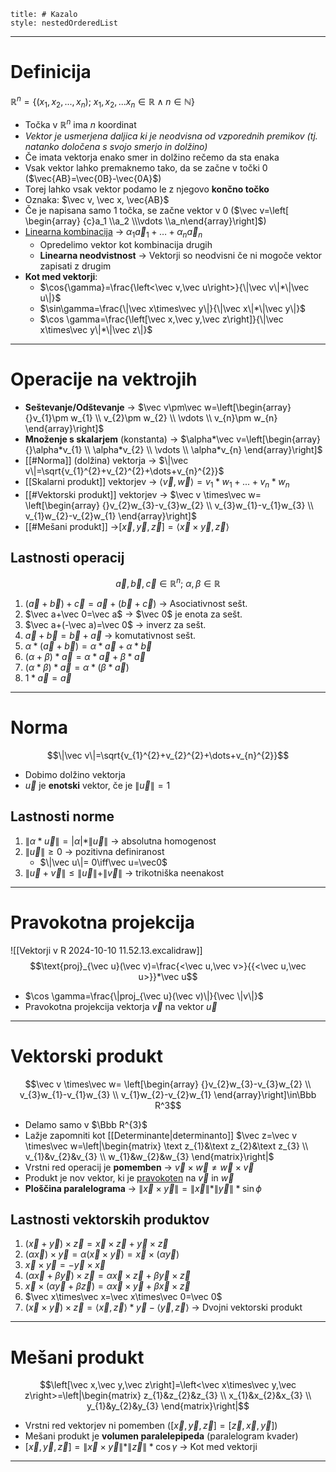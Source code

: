 ```table-of-contents
title: # Kazalo
style: nestedOrderedList
```

---
# Definicija
$\mathbb{R}^{n}=\left\{(x_{1}, x_{2},..., x_{n});\ x_{1}, x_{2},... x_{n} \in \mathbb R \land n\in \mathbb N\right\}$
- Točka v $\mathbb R^n$ ima $n$ koordinat
- *Vektor je usmerjena daljica ki je neodvisna od vzporednih premikov (tj. natanko določena s svojo smerjo in dolžino)*
- Če imata vektorja enako smer in dolžino rečemo da sta enaka
- Vsak vektor lahko premaknemo tako, da se začne v točki $0$ ($\vec{AB}=\vec{0B}-\vec{0A}$)
- Torej lahko vsak vektor podamo le z njegovo **končno točko**
- Oznaka: $\vec v, \vec x, \vec{AB}$
- Če je napisana samo 1 točka, se začne vektor v 0 ($\vec v=\left[  \begin{array} {c}a_1 \\a_2 \\\vdots \\a_n\end{array}\right]$)
- <u>Linearna kombinacija</u> -> $\alpha_{1}\vec a_{1}+\dots+\alpha_{n}\vec a_{n}$
	- Opredelimo vektor kot kombinacija drugih
	- **Linearna neodvistnost** -> Vektorji so neodvisni če ni mogoče vektor zapisati z drugim
- **Kot med vektorji**:
	- $\cos{\gamma}=\frac{\left<\vec v,\vec u\right>}{\|\vec v\|*\|\vec u\|}$
	- $\sin\gamma=\frac{\|\vec x\times\vec y\|}{\|\vec x\|*\|\vec y\|}$
	- $\cos \gamma=\frac{\left[\vec x,\vec y,\vec z\right]}{\|\vec x\times\vec y\|*\|\vec z\|}$

---
# Operacije na vektrojih
- **Seštevanje/Odštevanje** -> $\vec v\pm\vec w=\left[\begin{array} {}v_{1}\pm w_{1} \\ v_{2}\pm w_{2} \\ \vdots \\ v_{n}\pm w_{n} \end{array}\right]$
- **Množenje s skalarjem** (konstanta) -> $\alpha*\vec v=\left[\begin{array} {}\alpha*v_{1} \\ \alpha*v_{2} \\ \vdots \\ \alpha*v_{n} \end{array}\right]$
- [[#Norma]] (dolžina) vektorja -> $\|\vec v\|=\sqrt{v_{1}^{2}+v_{2}^{2}+\dots+v_{n}^{2}}$   
- [[Skalarni produkt]] vektorjev -> $\left<\vec v, \vec w\right>=v_1*w_1+...+v_n*w_n$
- [[#Vektorski produkt]] vektorjev -> $\vec v \times\vec w= \left[\begin{array} {}v_{2}w_{3}-v_{3}w_{2} \\ v_{3}w_{1}-v_{1}w_{3}  \\ v_{1}w_{2}-v_{2}w_{1} \end{array}\right]$
- [[#Mešani produkt]] ->$\left[\vec x,\vec y,\vec z\right]=\left<\vec x\times\vec y,\vec z\right>$
## Lastnosti operacij 
$$\vec a, \vec b, \vec c \in \mathbb R^{n};\ \alpha, \beta \in \mathbb R$$
1. $(\vec a+\vec b)+\vec c=\vec a +(\vec b+\vec c)$ -> Asociativnost sešt. 
2. $\vec a+\vec 0=\vec a$ -> $\vec 0$ je enota za sešt. 
3. $\vec a+(-\vec a)=\vec 0$ -> inverz za sešt. 
4. $\vec a+\vec b=\vec b+\vec a$ -> komutativnost sešt. 
5. $\alpha*(\vec a+\vec b)=\alpha*\vec a+\alpha*\vec b$
6. $(\alpha+\beta)*\vec a=\alpha*\vec a+\beta*\vec a$
7. $(\alpha*\beta)*\vec a=\alpha*(\beta*\vec a)$
8. $1*\vec a=\vec a$

---
# Norma 
$$\|\vec v\|=\sqrt{v_{1}^{2}+v_{2}^{2}+\dots+v_{n}^{2}}$$
- Dobimo dolžino vektorja
- $\vec u$ je **enotski** vektor, če je $\|\vec u\|=1$
## Lastnosti norme
1. $\|\alpha*\vec u\|=|\alpha|*\|\vec u\|$ -> absolutna homogenost 
2. $\|\vec u\|\ge 0$ -> pozitivna definiranost
	- $\|\vec u\|= 0\iff\vec u=\vec0$
3. $\|\vec u+\vec v\|\le\|\vec u\|+\|\vec v\|$ -> trikotniška neenakost

---
# Pravokotna projekcija
![[Vektorji v R 2024-10-10 11.52.13.excalidraw]]
$$\text{proj}_{\vec u}(\vec v)=\frac{<\vec u,\vec v>}{{<\vec u,\vec u>}}*\vec u$$
- $\cos \gamma=\frac{\|proj_{\vec u}(\vec v)\|}{\vec \|v\|}$
- Pravokotna projekcija vektorja $\vec v$ na vektor $\vec u$

---
# Vektorski produkt
$$\vec v \times\vec w= \left[\begin{array} {}v_{2}w_{3}-v_{3}w_{2} \\ v_{3}w_{1}-v_{1}w_{3}  \\ v_{1}w_{2}-v_{2}w_{1} \end{array}\right]\in\Bbb R^3$$
- Delamo samo v $\Bbb R^{3}$
- Lažje zapomniti kot [[Determinante|determinanto]] $\vec z=\vec v \times\vec w=\left|\begin{matrix} \text z_{1}&\text z_{2}&\text z_{3} \\ v_{1}&v_{2}&v_{3} \\ w_{1}&w_{2}&w_{3} \end{matrix}\right|$
- Vrstni red operacij je **pomemben** -> $\vec v\times\vec w\not=\vec w\times\vec v$
- Produkt je nov vektor, ki je <u>pravokoten</u> na $\vec v$ in $\vec w$
- **Ploščina paralelograma** -> $\|\vec x\times\vec y\|=\|\vec x\|*\|\vec y\|*\sin\phi$
## Lastnosti vektorskih produktov
1. $(\vec x+\vec y)\times\vec z=\vec x\times\vec z+\vec y\times\vec z$
2. $(\alpha\vec x)\times\vec y=\alpha(\vec x\times\vec y)=\vec x\times(\alpha\vec y)$
3. $\vec x\times\vec y=-\vec y\times\vec x$
4. $(\alpha\vec x+\beta\vec y)\times\vec z=\alpha\vec x\times\vec z+\beta\vec y\times\vec z$
5. $\vec x\times(\alpha\vec y+\beta\vec z)=\alpha\vec x\times\vec y+\beta\vec x\times\vec z$
6. $\vec x\times\vec x=\vec x\times\vec 0=\vec 0$
7. $(\vec x\times\vec y)\times\vec z=\left<\vec x,\vec z\right>*\vec y-\left<\vec y,\vec z\right>$ -> Dvojni vektorski produkt

---
# Mešani produkt
$$\left[\vec x,\vec y,\vec z\right]=\left<\vec x\times\vec y,\vec z\right>=\left|\begin{matrix} z_{1}&z_{2}&z_{3} \\ x_{1}&x_{2}&x_{3} \\ y_{1}&y_{2}&y_{3} \end{matrix}\right|$$
- Vrstni red vektorjev ni pomemben ($[\vec x,\vec y,\vec z]=[\vec z, \vec x, \vec y]$)
- Mešani produkt je **volumen paralelepipeda** (paralelogram kvader)
- $\left[\vec x,\vec y,\vec z\right]=\|\vec x\times\vec y\|*\|\vec z\|*\cos \gamma$ -> Kot med vektorji

---